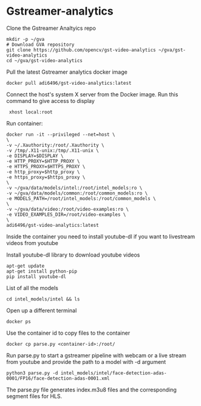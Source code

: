 # Gstreamer-analytics


Clone the Gstreamer Analtyics repo
```
mkdir -p ~/gva
# Download GVA repository
git clone https://github.com/opencv/gst-video-analytics ~/gva/gst-video-analytics
cd ~/gva/gst-video-analytics
```

Pull the latest Gstreamer analytics docker image
```
docker pull adi6496/gst-video-analytics:latest
```

 Connect the host's system X server from the Docker image. Run this command to give access to display
 ```
  xhost local:root
  ```
  
 Run container:
 ```
 docker run -it --privileged --net=host \
\
-v ~/.Xauthority:/root/.Xauthority \
-v /tmp/.X11-unix:/tmp/.X11-unix \
-e DISPLAY=$DISPLAY \
-e HTTP_PROXY=$HTTP_PROXY \
-e HTTPS_PROXY=$HTTPS_PROXY \
-e http_proxy=$http_proxy \
-e https_proxy=$https_proxy \
\
-v ~/gva/data/models/intel:/root/intel_models:ro \
-v ~/gva/data/models/common:/root/common_models:ro \
-e MODELS_PATH=/root/intel_models:/root/common_models \
\
-v ~/gva/data/video:/root/video-examples:ro \
-e VIDEO_EXAMPLES_DIR=/root/video-examples \
\
adi6496/gst-video-analytics:latest
```
  
Inside the container you need to install youtube-dl if you want to livestream videos from youtube

Install youtube-dl library to download youtube videos
```
apt-get update
apt-get install python-pip
pip install youtube-dl
```
List of all the models
```
cd intel_models/intel && ls
```
Open up a different terminal
```
docker ps
```

Use the container id to copy files to the container
```
docker cp parse.py <container-id>:/root/ 
```
Run parse.py to start a gstreamer pipeline with webcam or a live stream from youtube and provide the path to a model with -d argument
```
python3 parse.py -d intel_models/intel/face-detection-adas-0001/FP16/face-detection-adas-0001.xml
```

The parse.py file generates index.m3u8 files and the corresponding segment files for HLS. 
